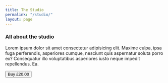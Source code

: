 ```yaml
---
title: The Studio
permalink: "/studio/"
layout: page
---
```


### All about the studio

 Lorem ipsum dolor sit amet consectetur adipisicing elit. Maxime culpa, ipsa fuga perferendis, asperiores cumque, nesciunt quis aspernatur soluta porro ex? Consequatur illo voluptatibus asperiores iusto neque impedit repellendus. Ea.


<button class="snipcart-add-item add-cart" data-item-name="Speedy Wunderground VOL. 6 Compilation LP" data-item-id="Y6" data-item-weight="1" data-item-image="/uploads/SWY5DIG-PACKSHOT.jpeg" data-item-url="/studio" data-item-price="20" data-item-file-guid="">Buy £20.00
</button>
